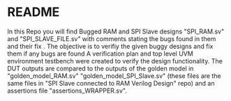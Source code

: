 # README
In this Repo you will find Bugged RAM and SPI Slave designs "SPI_RAM.sv" and "SPI_SLAVE_FILE.sv" with comments stating the bugs found in them and their fix .
The objective is to verifiy the given buggy designs and fix them if any bugs are found A verification plan and top level UVM environment testbench were created to verify the design functionality. The DUT outputs are compared to the outputs of the golden model in "golden_model_RAM.sv" "golden_model_SPI_Slave.sv" (these files are the same files in "SPI Slave connected to RAM Verilog Design" repo) and an assertions file "assertions_WRAPPER.sv".
